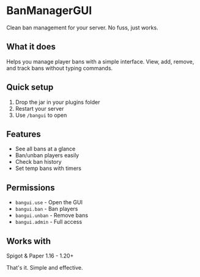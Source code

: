 # BanManagerGUI

Clean ban management for your server. No fuss, just works.

## What it does
Helps you manage player bans with a simple interface. View, add, remove, and track bans without typing commands.

## Quick setup
1. Drop the jar in your plugins folder
2. Restart your server
3. Use `/bangui` to open

## Features
- See all bans at a glance
- Ban/unban players easily
- Check ban history
- Set temp bans with timers

## Permissions
- `bangui.use` - Open the GUI
- `bangui.ban` - Ban players
- `bangui.unban` - Remove bans
- `bangui.admin` - Full access

## Works with
Spigot & Paper 1.16 - 1.20+

That's it. Simple and effective.